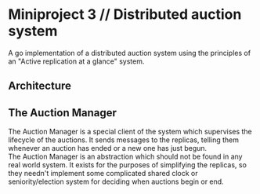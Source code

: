# Miniproject 3 // Distributed auction system
A go implementation of a distributed auction system using the principles of an "Active replication at a glance" system.

## Architecture

## The Auction Manager
The Auction Manager is a special client of the system which supervises the lifecycle of the auctions. It sends messages to the replicas, telling them whenever an auction has ended or a new one has just begun.  
The Auction Manager is an abstraction which should not be found in any real world system. It exists for the purposes of simplifying the replicas, so they needn't implement some complicated shared clock or seniority/election system for deciding when auctions begin or end.
